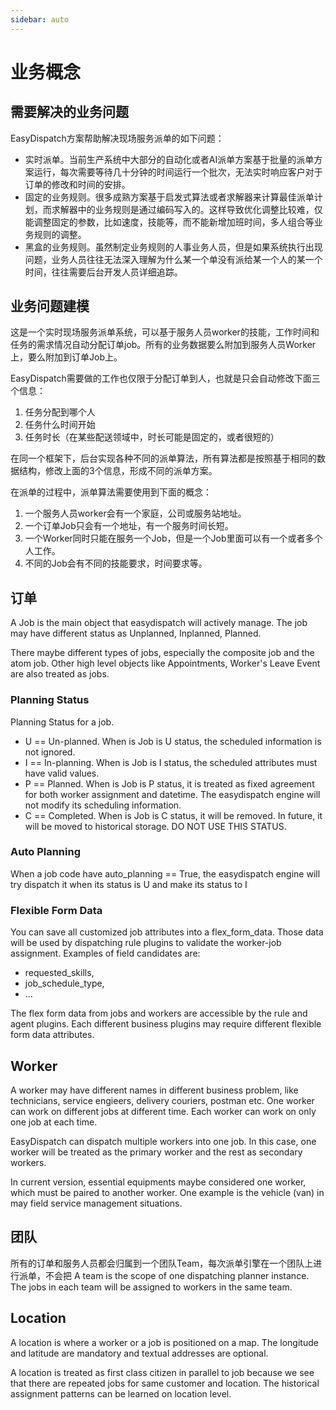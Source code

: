 ```yaml
---
sidebar: auto
---
```



# 业务概念


## 需要解决的业务问题
EasyDispatch方案帮助解决现场服务派单的如下问题：
- 实时派单。当前生产系统中大部分的自动化或者AI派单方案基于批量的派单方案运行，每次需要等待几十分钟的时间运行一个批次，无法实时响应客户对于订单的修改和时间的安排。
- 固定的业务规则。很多成熟方案基于启发式算法或者求解器来计算最佳派单计划，而求解器中的业务规则是通过编码写入的。这样导致优化调整比较难，仅能调整固定的参数，比如速度，技能等，而不能新增加班时间，多人组合等业务规则的调整。
- 黑盒的业务规则。虽然制定业务规则的人事业务人员，但是如果系统执行出现问题，业务人员往往无法深入理解为什么某一个单没有派给某一个人的某一个时间，往往需要后台开发人员详细追踪。


## 业务问题建模

这是一个实时现场服务派单系统，可以基于服务人员worker的技能，工作时间和任务的需求情况自动分配订单job。所有的业务数据要么附加到服务人员Worker上，要么附加到订单Job上。

EasyDispatch需要做的工作也仅限于分配订单到人，也就是只会自动修改下面三个信息：
1. 任务分配到哪个人
2. 任务什么时间开始
3. 任务时长（在某些配送领域中，时长可能是固定的，或者很短的）


在同一个框架下，后台实现各种不同的派单算法，所有算法都是按照基于相同的数据结构，修改上面的3个信息，形成不同的派单方案。

在派单的过程中，派单算法需要使用到下面的概念：
1. 一个服务人员worker会有一个家庭，公司或服务站地址。 
2. 一个订单Job只会有一个地址，有一个服务时间长短。
3. 一个Worker同时只能在服务一个Job，但是一个Job里面可以有一个或者多个人工作。
4. 不同的Job会有不同的技能要求，时间要求等。


## 订单

A Job is the main object that easydispatch will actively manage. The job may have different status as Unplanned, Inplanned, Planned. 

There maybe different types of jobs, especially the composite job and the atom job. Other high level objects like Appointments, Worker's Leave Event are also treated as jobs.



### Planning Status

Planning Status for a job. 
- U == Un-planned. When is Job is U status, the scheduled information is not ignored. 
- I == In-planning. When is Job is I status, the scheduled attributes must have valid values. 
- P == Planned. When is Job is P status, it is treated as fixed agreement for both worker assignment and datetime. The easydispatch engine will not modify its scheduling information.  
- C == Completed. When is Job is C status, it will be removed. In future, it will be moved to historical storage. DO NOT USE THIS STATUS. 

### Auto Planning

When a job code have auto_planning == True, the easydispatch engine will try dispatch it when its status is U and make its status to I

### Flexible Form Data

You can save all customized job attributes into a flex_form_data. Those data will be used by dispatching rule plugins to validate the worker-job assignment.  Examples of field candidates are: 
- requested_skills, 
- job_schedule_type, 
- ...

The flex form data from jobs and workers are accessible by the rule and agent plugins. Each different business plugins may require different flexible form data attributes.


## Worker

A worker may have different names in different business problem, like technicians, service engieers, delivery couriers, postman etc. One worker can work on different jobs at different time. Each worker can work on only one job at each time.

EasyDispatch can dispatch multiple workers into one job. In this case, one worker will be treated as the primary worker and the rest as secondary workers.

In current version, essential equipments maybe considered one worker, which must be paired to another worker. One example is the vehicle (van) in may field service management situations.

## 团队

所有的订单和服务人员都会归属到一个团队Team，每次派单引擎在一个团队上进行派单，不会把
A team is the scope of one dispatching planner instance. The jobs in each team will be assigned to workers in the same team.

## Location

A location is where a worker or a job is positioned on a map. The longitude and latitude are mandatory and textual addresses are optional.

A location is treated as first class citizen in parallel to job because we see that there are repeated jobs for same customer and location. The historical assignment patterns can be learned on location level.

